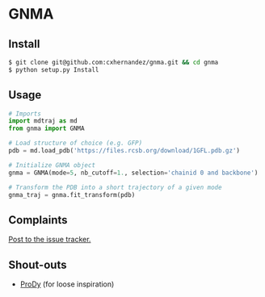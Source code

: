 GNMA
====

Install
-------

```bash
$ git clone git@github.com:cxhernandez/gnma.git && cd gnma
$ python setup.py Install
```

Usage
-----

```python
# Imports
import mdtraj as md
from gnma import GNMA

# Load structure of choice (e.g. GFP)
pdb = md.load_pdb('https://files.rcsb.org/download/1GFL.pdb.gz')

# Initialize GNMA object
gnma = GNMA(mode=5, nb_cutoff=1., selection='chainid 0 and backbone')

# Transform the PDB into a short trajectory of a given mode
gnma_traj = gnma.fit_transform(pdb)
```

Complaints
----------

[Post to the issue tracker.](https://github.com/cxhernandez/gnma/issues)

Shout-outs
----------

+ [ProDy](https://github.com/prody/ProDy) (for loose inspiration)
